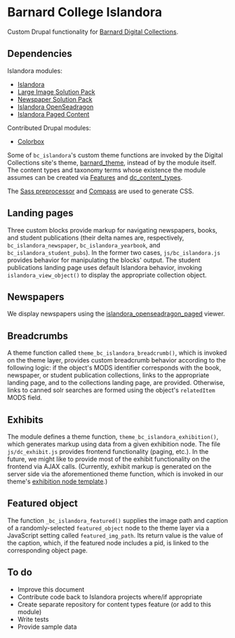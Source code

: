 # Barnard College Islandora

Custom Drupal functionality for [Barnard Digital Collections](http://digitalcollections.barnard.edu).

## Dependencies

Islandora modules:

* [Islandora](https://github.com/Islandora/islandora)
* [Large Image Solution Pack](https://github.com/Islandora/islandora_solution_pack_large_image)
* [Newspaper Solution Pack](https://github.com/Islandora/islandora_solution_pack_newspaper)
* [Islandora OpenSeadragon](https://github.com/Islandora/islandora_openseadragon)
* [Islandora Paged Content](https://github.com/Islandora/islandora_paged_content)

Contributed Drupal modules:

* [Colorbox](http://drupal.org/project/colorbox)

Some of `bc_islandora`'s custom theme functions are invoked by the Digital Collections site's theme, [barnard_theme](https://github.com/BarnardArchives/barnard_theme), instead of by the module itself. The content types and taxonomy terms whose existence the module assumes can be created via [Features](http://drupal.org/project/features) and [dc_content_types](https://github.com/BarnardArchives/digitalcollections.barnard.edu/tree/master/sites/all/modules/dc_content_types).

The [Sass preprocessor](http://sass-lang.com/) and [Compass](http://compass-style.org/) are used to generate CSS.

## Landing pages

Three custom blocks provide markup for navigating newspapers, books, and student publications (their delta names are, respectively, `bc_islandora_newspaper`, `bc_islandora_yearbook`, and `bc_islandora_student_pubs`). In the former two cases, `js/bc_islandora.js` provides behavior for manipulating the blocks' output. The student publications landing page uses default Islandora behavior, invoking `islandora_view_object()` to display the appropriate collection object.

## Newspapers

We display newspapers using the [islandora_openseadragon_paged](https://github.com/BarnardArchives/islandora_openseadragon_paged) viewer.

## Breadcrumbs

A theme function called `theme_bc_islandora_breadcrumb()`, which is invoked on the theme layer, provides custom breadcrumb behavior according to the following logic: if the object's MODS identifier corresponds with the book, newspaper, or student publication collections, links to the appropriate landing page, and to the collections landing page, are provided. Otherwise, links to canned solr searches are formed using the object's `relatedItem` MODS field.

## Exhibits

The module defines a theme function, `theme_bc_islandora_exhibition()`, which generates markup using data from a given exhibition node. The file `js/dc_exhibit.js` provides frontend functionality (paging, etc.). In the future, we might like to provide most of the exhibit functionality on the frontend via AJAX calls. (Currently, exhibit markup is generated on the server side via the aforementioned theme function, which is invoked in our theme's [exhibition node template](https://github.com/BarnardArchives/barnard_theme/blob/master/templates/node--exhibition.tpl.php).)

## Featured object

The function `_bc_islandora_featured()` supplies the image path and caption of a randomly-selected `featured_object` node to the theme layer via a JavaScript setting called `featured_img_path`. Its return value is the value of the caption, which, if the featured node includes a pid, is linked to the corresponding object page.

## To do

* Improve this document
* Contribute code back to Islandora projects where/if appropriate
* Create separate repository for content types feature (or add to this module)
* Write tests
* Provide sample data
